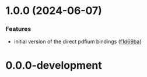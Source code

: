 # 1.0.0 (2024-06-07)


### Features

* initial version of the direct pdfium bindings ([f1d69ba](https://github.com/buehler/flutter_pdfium/commit/f1d69ba89a011743bbbb9fd0b1ce60e34685a665))

# 0.0.0-development
